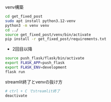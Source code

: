 
venv構築
``` sh
cd get_fixed_post
sudo apt install python3.12-venv
python3 -m venv venv
cd ../
source get_fixed_post/venv/bin/activate
pip install -r get_fixed_post/requirements.txt

```
 - 2回目以降
``` sh
source push_flask/flask/bin/activate
export FLASK_APP=push_flask
export FLASK_ENV=development
flask run
```

streamlit終了とvenvの抜け方
``` sh
# ctrl + C でstreamlit終了
deactivate
```